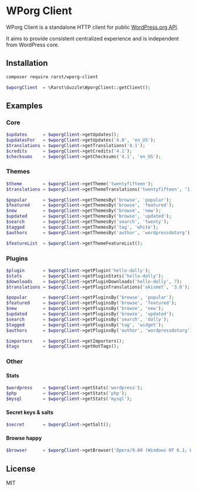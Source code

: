 # WPorg Client

WPorg Client is a standalone HTTP client for public [WordPress.org API](http://codex.wordpress.org/WordPress.org_API).

It aims to provide consistent centralized experience and is independent from WordPress core.

## Installation

```bash
composer require rarst/wporg-client
```

```php
$wporgClient  = \Rarst\Guzzle\WporgClient::getClient();
```

## Examples

### Core

```php
$updates      = $wporgClient->getUpdates();
$updatesFor   = $wporgClient->getUpdates('4.0', 'en_US');
$translations = $wporgClient->getTranslations('4.1');
$credits      = $wporgClient->getCredits('4.1');
$checksums    = $wporgClient->getChecksums('4.1', 'en_US');
```

### Themes

```php
$theme        = $wporgClient->getTheme('twentyfifteen');
$translations = $wporgClient->getThemeTranslations('twentyfifteen', '1.0');

$popular      = $wporgClient->getThemesBy('browse', 'popular');
$featured     = $wporgClient->getThemesBy('browse', 'featured');
$new          = $wporgClient->getThemesBy('browse', 'new');
$updated      = $wporgClient->getThemesBy('browse', 'updated');
$search       = $wporgClient->getThemesBy('search', 'twenty');
$tagged       = $wporgClient->getThemesBy('tag', 'white');
$authors      = $wporgClient->getThemesBy('author', 'wordpressdotorg');

$featureList  = $wporgClient->getThemeFeatureList();
```

### Plugins

```php
$plugin       = $wporgClient->getPlugin('hello-dolly');
$stats        = $wporgClient->getPluginStats('hello-dolly');
$downloads    = $wporgClient->getPluginDownloads('hello-dolly', 7);
$translations = $wporgClient->getPluginTranslations('akismet', '3.0');

$popular      = $wporgClient->getPluginsBy('browse', 'popular');
$featured     = $wporgClient->getPluginsBy('browse', 'featured');
$new          = $wporgClient->getPluginsBy('browse', 'new');
$updated      = $wporgClient->getPluginsBy('browse', 'updated');
$search       = $wporgClient->getPluginsBy('search', 'dolly');
$tagged       = $wporgClient->getPluginsBy('tag', 'widget');
$authors      = $wporgClient->getPluginsBy('author', 'wordpressdotorg');

$importers    = $wporgClient->getImporters();
$tags         = $wporgClient->getHotTags();
```

### Other

#### Stats

```php
$wordpress    = $wporgClient->getStats('wordpress');
$php          = $wporgClient->getStats('php');
$mysql        = $wporgClient->getStats('mysql');
```

#### Secret keys & salts

```php
$secret       = $wporgClient->getSalt();
```

#### Browse happy

```php
$browser      = $wporgClient->getBrowser('Opera/9.80 (Windows NT 6.1; WOW64) Presto/2.12.388 Version/12.17');
```

## License

MIT